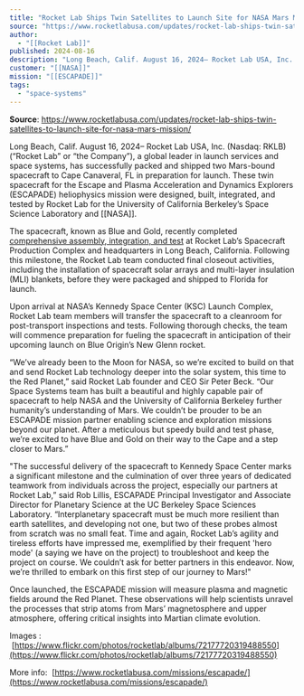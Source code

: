 ```yaml
---
title: "Rocket Lab Ships Twin Satellites to Launch Site for NASA Mars Mission "
source: "https://www.rocketlabusa.com/updates/rocket-lab-ships-twin-satellites-to-launch-site-for-nasa-mars-mission/"
author:
  - "[[Rocket Lab]]"
published: 2024-08-16
description: "Long Beach, Calif. August 16, 2024– Rocket Lab USA, Inc. (Nasdaq: RKLB) (“Rocket Lab” or “the Company”), a global leader in launch services and space systems, has successfully packed and shipped two Mars-bound spacecraft to Cape Canaveral, FL in preparation for launch. These twin spacecraft for the Escape and Plasma Acceleration and Dynamics Explorers (ESCAPADE) heliophysics mission were designed, built, integrated, and tested by Rocket Lab for the University of California Berkeley’s Space Science Laboratory and NASA."
customer: "[[NASA]]"
mission: "[[ESCAPADE]]"
tags:
  - "space-systems"
---
```


**Source**: https://www.rocketlabusa.com/updates/rocket-lab-ships-twin-satellites-to-launch-site-for-nasa-mars-mission/

Long Beach, Calif. August 16, 2024– Rocket Lab USA, Inc. (Nasdaq: RKLB) (“Rocket Lab” or “the Company”), a global leader in launch services and space systems, has successfully packed and shipped two Mars-bound spacecraft to Cape Canaveral, FL in preparation for launch. These twin spacecraft for the Escape and Plasma Acceleration and Dynamics Explorers (ESCAPADE) heliophysics mission were designed, built, integrated, and tested by Rocket Lab for the University of California Berkeley’s Space Science Laboratory and [[NASA]].

The spacecraft, known as Blue and Gold, recently completed [comprehensive assembly, integration, and test](https://www.businesswire.com/news/home/20240729845810/en/Rocket-Lab-Completes-Integration-and-Testing-of-Twin-Spacecraft-for-NASA-Mars-Mission) at Rocket Lab’s Spacecraft Production Complex and headquarters in Long Beach, California. Following this milestone, the Rocket Lab team conducted final closeout activities, including the installation of spacecraft solar arrays and multi-layer insulation (MLI) blankets, before they were packaged and shipped to Florida for launch.

Upon arrival at NASA’s Kennedy Space Center (KSC) Launch Complex, Rocket Lab team members will transfer the spacecraft to a cleanroom for post-transport inspections and tests. Following thorough checks, the team will commence preparation for fueling the spacecraft in anticipation of their upcoming launch on Blue Origin’s New Glenn rocket.

“We’ve already been to the Moon for NASA, so we’re excited to build on that and send Rocket Lab technology deeper into the solar system, this time to the Red Planet,” said Rocket Lab founder and CEO Sir Peter Beck. “Our Space Systems team has built a beautiful and highly capable pair of spacecraft to help NASA and the University of California Berkeley further humanity’s understanding of Mars. We couldn’t be prouder to be an ESCAPADE mission partner enabling science and exploration missions beyond our planet. After a meticulous but speedy build and test phase, we’re excited to have Blue and Gold on their way to the Cape and a step closer to Mars.”

"The successful delivery of the spacecraft to Kennedy Space Center marks a significant milestone and the culmination of over three years of dedicated teamwork from individuals across the project, especially our partners at Rocket Lab,” said Rob Lillis, ESCAPADE Principal Investigator and Associate Director for Planetary Science at the UC Berkeley Space Sciences Laboratory. “Interplanetary spacecraft must be much more resilient than earth satellites, and developing not one, but two of these probes almost from scratch was no small feat. Time and again, Rocket Lab’s agility and tireless efforts have impressed me, exemplified by their frequent 'hero mode' (a saying we have on the project) to troubleshoot and keep the project on course. We couldn’t ask for better partners in this endeavor. Now, we’re thrilled to embark on this first step of our journey to Mars!"

Once launched, the ESCAPADE mission will measure plasma and magnetic fields around the Red Planet. These observations will help scientists unravel the processes that strip atoms from Mars’ magnetosphere and upper atmosphere, offering critical insights into Martian climate evolution.

Images :  [https://www.flickr.com/photos/rocketlab/albums/72177720319488550](https://www.flickr.com/photos/rocketlab/albums/72177720319488550)

More info:  [https://www.rocketlabusa.com/missions/escapade/](https://www.rocketlabusa.com/missions/escapade/)

